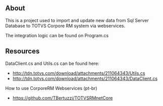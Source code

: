 ## About

This is a project used to import and update new data from Sql Server Database to TOTVS Corpore RM system via webservices.

The integration logic can be found on Program.cs 


## Resources
DataClient.cs and Utils.cs can be found here:
* http://tdn.totvs.com/download/attachments/211064343/Utils.cs
* http://tdn.totvs.com/download/attachments/211064343/DataClient.cs
 
How to use CorporeRM Webservices (pt-br)
* https://github.com/TBertuzzi/TOTVSRMnetCore
